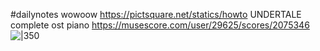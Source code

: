 #dailynotes wowoow
https://pictsquare.net/statics/howto
UNDERTALE complete ost piano 
https://musescore.com/user/29625/scores/2075346
![|350](https://i.pinimg.com/564x/5e/95/f1/5e95f11ec780186060298ae140ca121d.jpg)